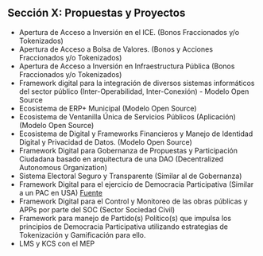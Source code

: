 ## Sección X: Propuestas y Proyectos

- Apertura de Acceso a Inversión en el ICE. (Bonos Fraccionados y/o Tokenizados)
- Apertura de Acceso a Bolsa de Valores. (Bonos y Acciones Fraccionados y/o Tokenizados)
- Apertura de Acceso a Inversión en Infraestructura Pública (Bonos Fraccionados y/o Tokenizados)
- Framework digital para la integración de diversos sistemas informáticos del sector público (Inter-Operabilidad, Inter-Conexión) - Modelo Open Source
- Ecosistema de ERP+ Municipal (Modelo Open Source)
- Ecosistema de Ventanilla Única de Servicios Públicos (Aplicación) (Modelo Open Source)
- Ecosistema de Digital y Frameworks Financieros y Manejo de Identidad Digital y Privacidad de Datos. (Modelo Open Source)
- Framework Digital para Gobernanza de Propuestas y Participación Ciudadana basado en arquitectura de una DAO (Decentralized Autonomous Organization)
- Sistema Electoral Seguro y Transparente (Similar al de Gobernanza)
- Framework Digital para el ejercicio de Democracia Participativa (Similar a un PAC en USA) [Fuente](https://es.wikipedia.org/wiki/Comité_de_acción_política)
- Framework Digital para el Control y Monitoreo de las obras públicas y APPs por parte del SOC (Sector Sociedad Civil)
- Framework para manejo de Partido(s) Político(s) que impulsa los principios de Democracia Participativa utilizando estrategias de Tokenización y Gamificación para ello.
- LMS y KCS con el MEP
